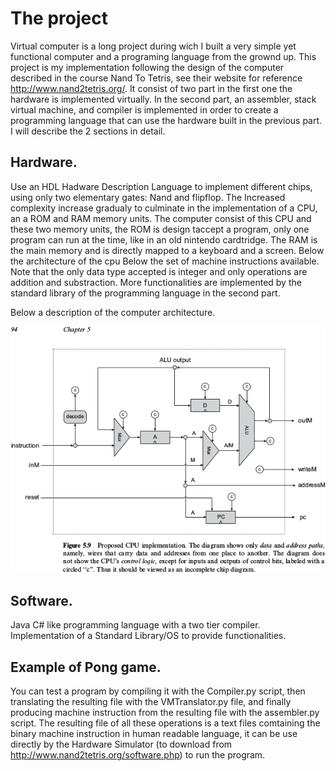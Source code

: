 # The project

Virtual computer is a long project during wich I built a very simple yet functional computer and a programing language from the grownd up. This project is my implementation following the design of the computer described in the course Nand To Tetris, see their website for reference  <http://www.nand2tetris.org/>.
It consist of two part in the first one the hardware is implemented virtually. In the second part, an assembler, stack virtual machine, and compiler is implemented in order to create a programming language that can use the hardware built in the previous part. I will describe the 2 sections in detail.


## Hardware. 
Use an HDL Hadware Description Language to implement different chips, using only two elementary gates: Nand and flipflop. The Increased complexity increase gradualy to culminate in the implementation of a CPU, an a ROM and RAM memory units. The computer consist of this CPU and these two memory units, the ROM is design taccept a program, only one program can run at the time, like in an old nintendo cardtridge. The RAM is the main memory and is directly mapped to a keyboard and a screen.
Below the architecture of the cpu
Below the set of machine instructions available.
Note that the only data type accepted is integer and only operations are addition and substraction. More functionalities are implemented by the standard library of the programming language in the second part.

Below a description of the computer architecture.

![](./media/archi.png)

## Software. 
Java C# like programming language with a two tier compiler.
Implementation of a Standard Library/OS to provide functionalities.

## Example of Pong game.
You can test a program by compiling it with the Compiler.py script, then translating the resulting file with the VMTranslator.py file, and finally producing machine instruction from the resulting file with the assembler.py script. The resulting file of all these operations is a text files comtaining the binary machine instruction in human readable language, it can be use directly by the Hardware Simulator (to download from http://www.nand2tetris.org/software.php) to run the program.
